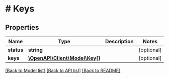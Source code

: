 # # Keys

## Properties

Name | Type | Description | Notes
------------ | ------------- | ------------- | -------------
**status** | **string** |  | [optional]
**keys** | [**\OpenAPI\Client\Model\Key[]**](Key.md) |  | [optional]

[[Back to Model list]](../../README.md#models) [[Back to API list]](../../README.md#endpoints) [[Back to README]](../../README.md)
